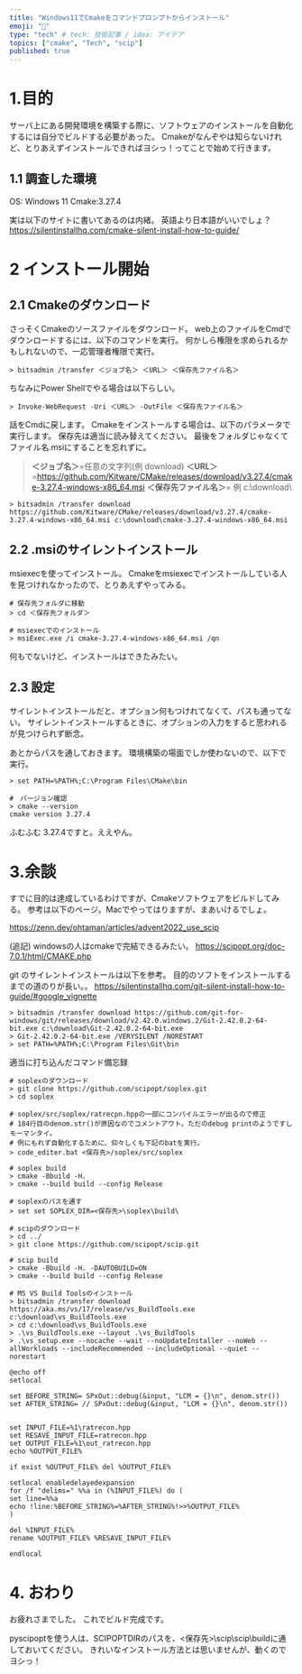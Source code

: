 ```yaml
---
title: "Windows11でCmakeをコマンドプロンプトからインストール"
emoji: "💨"
type: "tech" # tech: 技術記事 / idea: アイデア
topics: ["cmake", "Tech", "scip"]
published: true
---
```


# 1.目的

サーバ上にある開発環境を構築する際に、ソフトウェアのインストールを自動化するには自分でビルドする必要があった。
Cmakeがなんぞやは知らないけれど、とりあえずインストールできればヨシっ！ってことで始めて行きます。

## 1.1 調査した環境
OS: Windows 11
Cmake:3.27.4

実は以下のサイトに書いてあるのは内緒。
英語より日本語がいいでしょ？
https://silentinstallhq.com/cmake-silent-install-how-to-guide/

# 2 インストール開始

## 2.1 Cmakeのダウンロード

さっそくCmakeのソースファイルをダウンロード。
web上のファイルをCmdでダウンロードするには、以下のコマンドを実行。
何かしら権限を求められるかもしれないので、一応管理者権限で実行。


```Cmd: Command Prompt
> bitsadmin /transfer ＜ジョブ名＞ ＜URL＞ ＜保存先ファイル名＞
```

ちなみにPower Shellでやる場合は以下らしい。

```PS:PowerShell
> Invoke-WebRequest -Uri ＜URL＞ -OutFile ＜保存先ファイル名＞
```

話をCmdに戻します。
Cmakeをインストールする場合は、以下のパラメータで実行します。
保存先は適当に読み替えてください。
最後をフォルダじゃなくてファイル名.msiにすることを忘れずに。

> **＜ジョブ名＞**=任意の文字列(例 download)
> **＜URL＞**=https://github.com/Kitware/CMake/releases/download/v3.27.4/cmake-3.27.4-windows-x86_64.msi
> **＜保存先ファイル名＞**= 例 c:\download\

``` Cmd: Command Prompt
> bitsadmin /transfer download https://github.com/Kitware/CMake/releases/download/v3.27.4/cmake-3.27.4-windows-x86_64.msi c:\download\cmake-3.27.4-windows-x86_64.msi
```

## 2.2 .msiのサイレントインストール

msiexecを使ってインストール。
Cmakeをmsiexecでインストールしている人を見つけれなかったので、とりあえずやってみる。

``` Cmd: Command Prompt
# 保存先フォルダに移動
> cd ＜保存先フォルダ＞

# msiexecでのインストール
> msiExec.exe /i cmake-3.27.4-windows-x86_64.msi /qn
```

何もでないけど、インストールはできたみたい。

## 2.3 設定

サイレントインストールだと、オプション何もつけれてなくて、パスも通ってない。
サイレントインストールするときに、オプションの入力をすると思われるが見つけられず断念。

あとからパスを通しておきます。
環境構築の場面でしか使わないので、以下で実行。

```Cmd: Command Prompt
> set PATH=%PATH%;C:\Program Files\CMake\bin

#　バージョン確認
> cmake --version
cmake version 3.27.4
```

ふむふむ 3.27.4ですと。ええやん。

# 3.余談

すでに目的は達成しているわけですが、Cmakeソフトウェアをビルドしてみる。
参考は以下のページ。Macでやってはりますが、まあいけるでしょ。

https://zenn.dev/ohtaman/articles/advent2022_use_scip

(追記)
windowsの人はcmakeで完結できるみたい。
https://scipopt.org/doc-7.0.1/html/CMAKE.php


git のサイレントインストールは以下を参考。
目的のソフトをインストールするまでの道のりが長い。。
https://silentinstallhq.com/git-silent-install-how-to-guide/#google_vignette

```Cmd: Command Prompt
> bitsadmin /transfer download https://github.com/git-for-windows/git/releases/download/v2.42.0.windows.2/Git-2.42.0.2-64-bit.exe c:\download\Git-2.42.0.2-64-bit.exe
> Git-2.42.0.2-64-bit.exe /VERYSILENT /NORESTART
> set PATH=%PATH%;C:\Program Files\Git\bin
```

適当に打ち込んだコマンド備忘録

```Cmd: Command Prompt
# soplexのダウンロード
> git clone https://github.com/scipopt/soplex.git
> cd soplex

# soplex/src/soplex/ratrecpn.hppの一部にコンパイルエラーが出るので修正
# 184行目のdenom.str()が原因なのでコメントアウト。ただのdebug printのようですしモーマンタイ。
# 例にもれず自動化するために、仰々しくも下記のbatを実行。
> code_editer.bat <保存先>/soplex/src/soplex

# soplex build
> cmake -Bbuild -H.
> cmake --build build --config Release

# soplexのパスを通す
> set set SOPLEX_DIR=<保存先>\soplex\build\

# scipのダウンロード
> cd ../
> git clone https://github.com/scipopt/scip.git

# scip build
> cmake -Bbuild -H. -DAUTOBUILD=ON
> cmake --build build --config Release

# MS VS Build Toolsのインストール
> bitsadmin /transfer download  https://aka.ms/vs/17/release/vs_BuildTools.exe c:\download\vs_BuildTools.exe
> cd c:\download\vs_BuildTools.exe
> .\vs_BuildTools.exe --layout .\vs_BuildTools
> .\vs_setup.exe --nocache --wait --noUpdateInstaller --noWeb --allWorkloads --includeRecommended --includeOptional --quiet --norestart

```

```BAT: code_editer.bat
@echo off
setlocal

set BEFORE_STRING= SPxOut::debug(&input, "LCM = {}\n", denom.str())
set AFTER_STRING= // SPxOut::debug(&input, "LCM = {}\n", denom.str())


set INPUT_FILE=%1\ratrecon.hpp
set RESAVE_INPUT_FILE=ratrecon.hpp
set OUTPUT_FILE=%1\out_ratrecon.hpp
echo %OUTPUT_FILE%

if exist %OUTPUT_FILE% del %OUTPUT_FILE%

setlocal enabledelayedexpansion
for /f "delims=" %%a in (%INPUT_FILE%) do (
set line=%%a
echo !line:%BEFORE_STRING%=%AFTER_STRING%!>>%OUTPUT_FILE%
)

del %INPUT_FILE%
rename %OUTPUT_FILE% %RESAVE_INPUT_FILE%

endlocal
```

# 4. おわり

お疲れさまでした。
これでビルド完成です。

pyscipoptを使う人は、SCIPOPTDIRのパスを、<保存先>\scip\scip\buildに通しておいてください。
きれいなインストール方法とは思いませんが、動くのでヨシっ！